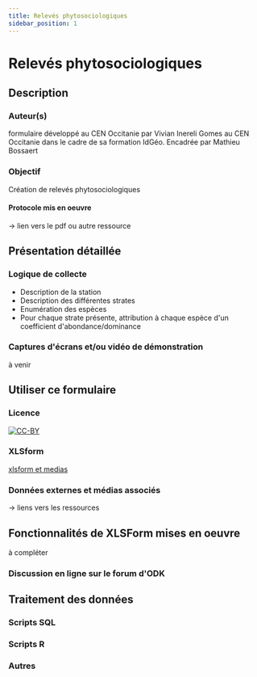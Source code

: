 ```yaml
---
title: Relevés phytosociologiques
sidebar_position: 1
---
```

# Relevés phytosociologiques
## Description
### Auteur(s)
formulaire développé au CEN Occitanie par Vivian Inereli Gomes au CEN Occitanie dans le cadre de sa formation IdGéo. Encadrée par Mathieu Bossaert
### Objectif
Création de relevés phytosociologiques
#### Protocole mis en oeuvre
-> lien vers le pdf ou autre ressource
## Présentation détaillée
### Logique de collecte
* Description de la station
* Description des différentes strates
* Enumération des espèces
* Pour chaque strate présente, attribution à chaque espèce d'un coefficient d'abondance/dominance
### Captures d'écrans et/ou vidéo de démonstration
à venir
## Utiliser ce formulaire
### Licence
[![CC-BY](./ODK-CEN/fichiers/by.png)]((https://creativecommons.org/licenses/by/2.0/fr/))
### XLSform
[xlsform et medias](../fichiers/releves_phytosociologiques)

### Données externes et médias associés
-> liens vers les ressources

## Fonctionnalités de XLSForm mises en oeuvre
à compléter
### Discussion en ligne sur le forum d'ODK

## Traitement des données
### Scripts SQL
### Scripts R
### Autres